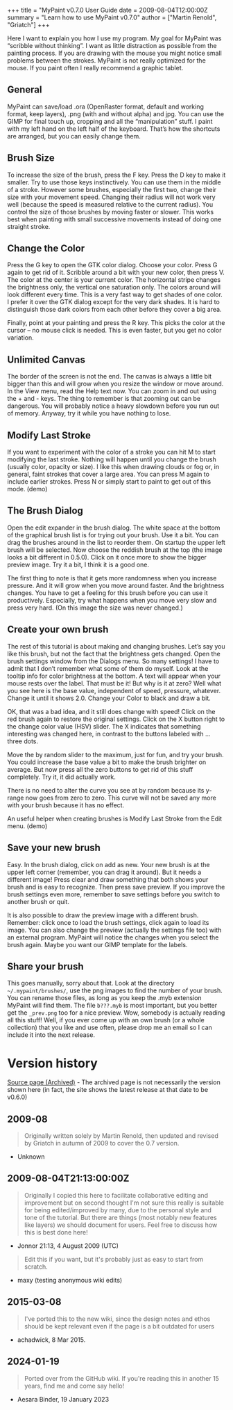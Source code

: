 +++
title = "MyPaint v0.7.0 User Guide
date = 2009-08-04T12:00:00Z
summary = "Learn how to use MyPaint v0.7.0"
author = ["Martin Renold", "Griatch"]
+++

Here I want to explain you how I use my program. My goal for MyPaint was “scribble without thinking”. I want as little distraction as possible from the painting process. If you are drawing with the mouse you might notice small problems between the strokes. MyPaint is not really optimized for the mouse. If you paint often I really recommend a graphic tablet.

## General

MyPaint can save/load .ora (OpenRaster format, default and working format, keep layers), .png (with and without alpha) and jpg. You can use the GIMP for final touch up, cropping and all the “manipulation” stuff. I paint with my left hand on the left half of the keyboard. That’s how the shortcuts are arranged, but you can easily change them.

## Brush Size

To increase the size of the brush, press the F key. Press the D key to make it smaller. Try to use those keys instinctively. You can use them in the middle of a stroke. However some brushes, especially the first two, change their size with your movement speed. Changing their radius will not work very well (because the speed is measured relative to the current radius). You control the size of those brushes by moving faster or slower. This works best when painting with small successive movements instead of doing one straight stroke.

## Change the Color

Press the G key to open the GTK color dialog. Choose your color. Press G again to get rid of it. Scribble around a bit with your new color, then press V. The color at the center is your current color. The horizontal stripe changes the brightness only, the vertical one saturation only. The colors around will look different every time. This is a very fast way to get shades of one color. I prefer it over the GTK dialog except for the very dark shades. It is hard to distinguish those dark colors from each other before they cover a big area.

Finally, point at your painting and press the R key. This picks the color at the cursor – no mouse click is needed. This is even faster, but you get no color variation.

## Unlimited Canvas

The border of the screen is not the end. The canvas is always a little bit bigger than this and will grow when you resize the window or move around. In the View menu, read the Help text now. You can zoom in and out using the + and - keys. The thing to remember is that zooming out can be dangerous. You will probably notice a heavy slowdown before you run out of memory. Anyway, try it while you have nothing to lose.

## Modify Last Stroke

If you want to experiment with the color of a stroke you can hit M to start modifying the last stroke. Nothing will happen until you change the brush (usually color, opacity or size). I like this when drawing clouds or fog or, in general, faint strokes that cover a large area. You can press M again to include earlier strokes. Press N or simply start to paint to get out of this mode. (demo)

## The Brush Dialog

Open the edit expander in the brush dialog. The white space at the bottom of the graphical brush list is for trying out your brush. Use it a bit. You can drag the brushes around in the list to reorder them. On startup the upper left brush will be selected. Now choose the reddish brush at the top (the image looks a bit different in 0.5.0). Click on it once more to show the bigger preview image. Try it a bit, I think it is a good one.

The first thing to note is that it gets more randomness when you increase pressure. And it will grow when you move around faster. And the brightness changes. You have to get a feeling for this brush before you can use it productively. Especially, try what happens when you move very slow and press very hard. (On this image the size was never changed.)

## Create your own brush

The rest of this tutorial is about making and changing brushes. Let’s say you like this brush, but not the fact that the brightness gets changed. Open the brush settings window from the Dialogs menu. So many settings! I have to admit that I don’t remember what some of them do myself. Look at the tooltip info for color brightness at the bottom. A text will appear when your mouse rests over the label. That must be it! But why is it at zero? Well what you see here is the base value, independent of speed, pressure, whatever. Change it until it shows 2.0. Change your Color to black and draw a bit.

OK, that was a bad idea, and it still does change with speed! Click on the red brush again to restore the original settings. Click on the X button right to the change color value (HSV) slider. The X indicates that something interesting was changed here, in contrast to the buttons labeled with … three dots.

Move the by random slider to the maximum, just for fun, and try your brush. You could increase the base value a bit to make the brush brighter on average. But now press all the zero buttons to get rid of this stuff completely. Try it, it did actually work.

There is no need to alter the curve you see at by random because its y-range now goes from zero to zero. This curve will not be saved any more with your brush because it has no effect.

An useful helper when creating brushes is Modify Last Stroke from the Edit menu. (demo)

## Save your new brush

Easy. In the brush dialog, click on add as new. Your new brush is at the upper left corner (remember, you can drag it around). But it needs a different image! Press clear and draw something that both shows your brush and is easy to recognize. Then press save preview. If you improve the brush settings even more, remember to save settings before you switch to another brush or quit.

It is also possible to draw the preview image with a different brush. Remember: click once to load the brush settings, click again to load its image. You can also change the preview (actually the settings file too) with an external program. MyPaint will notice the changes when you select the brush again. Maybe you want our GIMP template for the labels.

## Share your brush

This goes manually, sorry about that. Look at the directory `~/.mypaint/brushes/`, use the png images to find the number of your brush. You can rename those files, as long as you keep the .myb extension MyPaint will find them. The file `b???.myb` is most important, but you better get the `_prev.png` too for a nice preview. Wow, somebody is actually reading all this stuff! Well, if you ever come up with an own brush (or a whole collection) that you like and use often, please drop me an email so I can include it into the next release.

# Version history
[Source page (Archived)](https://web.archive.org/web/20090426235208/http://mypaint.intilinux.com:80/?page_id=3)
    - The archived page is not necessarily the version shown here (in fact, the site shows the latest release at that date to be v0.6.0)

## 2009-08 
> Originally written solely by Martin Renold, then updated and revised by Griatch in autumn of 2009 to cover the 0.7 version.
- Unknown

## 2009-08-04T21:13:00:00Z
> Originally I copied this here to facilitate collaborative editing and improvement but on second thought I'm not sure this really is suitable for being edited/improved by many, due to the personal style and tone of the tutorial. But there are things (most notably new features like layers) we should document for users. Feel free to discuss how this is best done here!
- Jonnor 21:13, 4 August 2009 (UTC)

> Edit this if you want, but it's probably just as easy to start from scratch.
- maxy (testing anonymous wiki edits)

## 2015-03-08
> I've ported this to the new wiki, since the design notes and ethos should be kept relevant even if the page is a bit outdated for users
- achadwick, 8 Mar 2015.

## 2024-01-19
> Ported over from the GitHub wiki. If you're reading this in another 15 years, find me and come say hello!
- Aesara Binder, 19 January 2023

